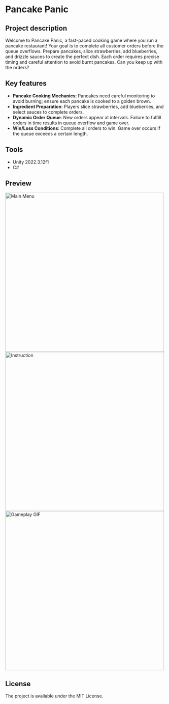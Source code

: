 # Pancake Panic

## Project description
Welcome to Pancake Panic, a fast-paced cooking game where you run a pancake restaurant! Your goal is to complete all customer orders before the queue overflows. Prepare pancakes, slice strawberries, add blueberries, and drizzle sauces to create the perfect dish. Each order requires precise timing and careful attention to avoid burnt pancakes. Can you keep up with the orders? 

## Key features
- **Pancake Cooking Mechanics**: Pancakes need careful monitoring to avoid burning; ensure each pancake is cooked to a golden brown.
- **Ingredient Preparation**: Players slice strawberries, add blueberries, and select sauces to complete orders.
- **Dynamic Order Queue**: New orders appear at intervals. Failure to fulfill orders in time results in queue overflow and game over.
- **Win/Loss Conditions**: Complete all orders to win. Game over occurs if the queue exceeds a certain length.

## Tools
- Unity 2022.3.12f1
- C#

## Preview
<img src="Images/MainMenu.png" alt="Main Menu" width="500"/> <img src="Images/Instruction.png" alt="Instruction" width="500"/>
<img src="Images/Gameplay.gif" alt="Gameplay GIF" width="500"/>

## License
The project is available under the MIT License.
